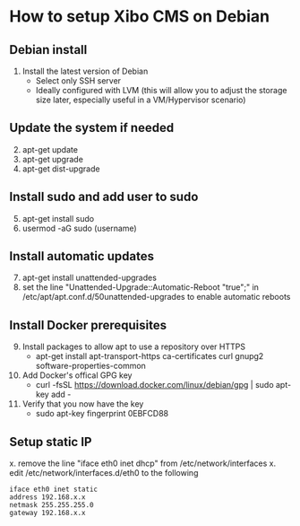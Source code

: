 # How to setup Xibo CMS on Debian

## Debian install
1. Install the latest version of Debian
    - Select only SSH server
    - Ideally configured with LVM (this will allow you to adjust the storage size later, especially useful in a VM/Hypervisor scenario)

## Update the system if needed
2. apt-get update
3. apt-get upgrade
4. apt-get dist-upgrade

## Install sudo and add user to sudo
5. apt-get install sudo
6. usermod -aG sudo (username)

## Install automatic updates
7. apt-get install unattended-upgrades
8. set the line "Unattended-Upgrade::Automatic-Reboot "true";" in /etc/apt/apt.conf.d/50unattended-upgrades to enable automatic reboots

## Install Docker prerequisites
9. Install packages to allow apt to use a repository over HTTPS
    - apt-get install apt-transport-https ca-certificates curl gnupg2 software-properties-common
10. Add Docker's offical GPG key
    - curl -fsSL https://download.docker.com/linux/debian/gpg | sudo apt-key add -
11. Verify that you now have the key
    - sudo apt-key fingerprint 0EBFCD88


## Setup static IP
x. remove the line "iface eth0 inet dhcp" from /etc/network/interfaces
x. edit /etc/network/interfaces.d/eth0 to the following
```
iface eth0 inet static
address 192.168.x.x
netmask 255.255.255.0
gateway 192.168.x.x
```
